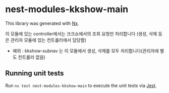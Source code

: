 # nest-modules-kkshow-main

This library was generated with [Nx](https://nx.dev).

이 모듈에 있는 controller에서는 크크쇼에서의 조회 요청만 처리합니다 (생성, 삭제 등은 관리자 모듈에 있는 컨트롤러에서 담당함)
- 예외 : kkshow-subnav 는 이 모듈에서 생성, 삭제를 모두 처리합니다(관리자에 별도 컨트롤러 없음)

## Running unit tests

Run `nx test nest-modules-kkshow-main` to execute the unit tests via [Jest](https://jestjs.io).
